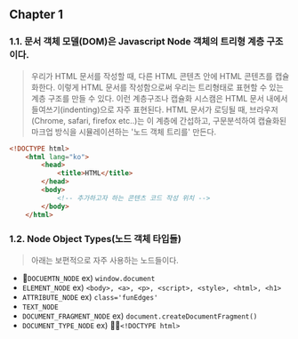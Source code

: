 ## Chapter 1

### 1.1. 문서 객체 모델(DOM)은 Javascript Node 객체의 트리형 계층 구조이다.

> 우리가 HTML 문서를 작성할 때, 다른 HTML 콘텐츠 안에 HTML 콘텐츠를 캡슐화한다. 이렇게 HTML 문서를 작성함으로써 우리는 트리형태로 표현할 수 있는 계층 구조를 만들 수 있다. 이런 계층구조나 캡슐화 시스캠은 HTML 문서 내에서 들여쓰기(indenting)으로 자주 표현된다. HTML 문서가 로딩될 때, 브라우저(Chrome, safari, firefox etc..)는 이 계층에 간섭하고, 구문분석하여 캡슐화된 마크업 방식을 시뮬레이션하는 '노드 객체 트리를' 만든다.

```html
<!DOCTYPE html>
    <html lang="ko">
        <head>
            <title>HTML</title>
        </head>
        <body>
            <!-- 추가하고자 하는 콘텐츠 코드 작성 위치 -->
        </body>
    </html>
```



### 1.2. Node Object Types(노드 객체 타입들)

> 아래는 보편적으로 자주 사용하는 노드들이다.

- `DOCUEMTN_NODE` ex) `window.document`
- `ELEMENT_NODE` ex) `<body>, <a>, <p>, <script>, <style>, <html>, <h1>`
- `ATTRIBUTE_NODE` ex) `class='funEdges'`
- `TEXT_NODE` 
- `DOCUMENT_FRAGMENT_NODE` ex) `document.createDocumentFragment()`
- `DOCUMENT_TYPE_NODE` ex) `<!DOCTYPE html>`

